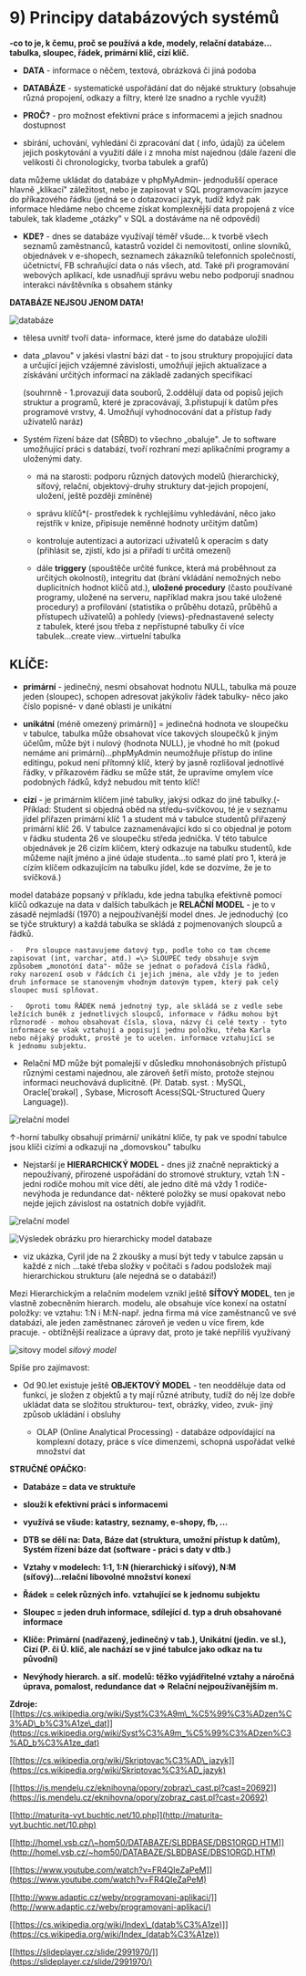 # 9) Principy databázových systémů

**-co to je, k čemu, proč se používá a kde, modely, relační databáze...
tabulka, sloupec, řádek, primární klíč, cizí klíč.**

-   **DATA** - informace o něčem, textová, obrázková či jiná podoba

-   **DATABÁZE** - systematické uspořádání dat do nějaké struktury (obsahuje
různá propojení, odkazy a filtry, které lze snadno a rychle využít)

-   **PROČ?** - pro možnost efektivní práce s informacemi a jejich snadnou
dostupnost

-   sbírání, uchování, vyhledání či zpracování dat ( info, údajů) za účelem
jejich poskytování a využití dále i z mnoha míst najednou (dále řazení
dle velikosti či chronologicky, tvorba tabulek a grafů)

data můžeme ukládat do databáze v phpMyAdmin- jednodušší operace hlavně
„klikací" záležitost, nebo je zapisovat v SQL programovacím jazyce do
příkazového řádku (jedná se o dotazovací jazyk, tudíž když pak informace
hledáme nebo chceme získat komplexnější data propojená z více tabulek,
tak klademe „otázky" v SQL a dostáváme na ně odpovědi)

-   **KDE?** - dnes se databáze využívají téměř všude... k tvorbě všech seznamů
zaměstnanců, katastrů vozidel či nemovitostí, online slovníků,
objednávek v e-shopech, seznamech zákazníků telefonních společností,
účetnictví, FB schraňující data o nás všech, atd. Také při programování
webových aplikací, kde usnadňují správu webu nebo podporují snadnou
interakci návštěvníka s obsahem stánky

**DATABÁZE NEJSOU JENOM DATA!**

![databáze](img/9/1.png)  
-   tělesa uvnitř tvoří data- informace, které jsme do
databáze uložili

-   data „plavou" v jakési vlastní bázi dat - to jsou
struktury propojující data a určující jejich vzájemné závislosti,
umožňují jejich aktualizace a získávání určitých informací na základě
zadaných specifikací

    (souhrnně - 1.provazují data souborů, 2.oddělují data od popisů jejich
    struktur a programů, které je zpracovávají, 3.přistupují k datům přes
    programové vrstvy, 4. Umožňují vyhodnocování dat a přístup řady
    uživatelů naráz)

-   Systém řízení báze dat (SŘBD) to všechno „obaluje". Je to
software umožňující práci s databází, tvoří rozhraní mezi aplikačními
programy a uloženými daty.

    -   má na starosti: podporu různých datových modelů (hierarchický,
síťový, relační, objektový-druhy struktury dat-jejich propojení,
uložení, ještě později zmíněné)

    -   správu klíčů\*(- prostředek k rychlejšímu vyhledávání, něco jako
rejstřík v knize, připisuje neměnné hodnoty určitým datům)

    -   kontroluje autentizaci a autorizaci uživatelů k operacím s daty
(přihlásit se, zjistí, kdo jsi a přiřadí ti určitá omezení)

    -   dále **triggery** (spouštěče určité funkce, která má
proběhnout za určitých okolností), integritu dat (brání vkládání
nemožných nebo duplicitních hodnot klíčů atd.), **uložené
procedury** (často používané programy, uložené na serveru,
například makra jsou také uložené procedury) a profilování (statistika o
průběhu dotazů, průběhů a přístupech uživatelů) a pohledy
(views)-přednastavené selecty z tabulek, které jsou třeba z nepřístupné
tabulky či více tabulek...create view...virtuelní tabulka

## KLÍČE:

-   **primární** - jedinečný, nesmí obsahovat hodnotu NULL,
tabulka má pouze jeden (sloupec), schopen adresovat jakýkoliv řádek
tabulky- něco jako číslo popisné- v dané oblasti je unikátní

-   **unikátní** (méně omezený primární)] = jedinečná hodnota
ve sloupečku v tabulce, tabulka může obsahovat více takových sloupečků
k jiným účelům, může být i nulový (hodnota NULL), je vhodné ho mít
(pokud nemáme ani primární)...phpMyAdmin neumožňuje přístup do inline
editingu, pokud není přítomný klíč, který by jasně rozlišoval
jednotlivé řádky, v příkazovém řádku se může stát, že upravíme omylem
více podobných řádků, když nebudou mít tento klíč!

-  **cizí** - je primárním klíčem jiné tabulky, jakýsi odkaz
do jiné tabulky.(-Příklad: Student si objedná oběd na
středu-svíčkovou, té je v seznamu jídel přiřazen primární klíč 1 a
student má v tabulce studentů přiřazený primární klíč 26. V tabulce
zaznamenávající kdo si co objednal je potom v řádku studenta 26 ve
sloupečku středa jednička. V této tabulce objednávek je 26 cizím
klíčem, který odkazuje na tabulku studentů, kde můžeme najít jméno a
jiné údaje studenta...to samé platí pro 1, která je cízím klíčem
odkazujícím na tabulku jídel, kde se dozvíme, že je to svíčková.)

model databáze popsaný v příkladu, kde jedna tabulka efektivně
pomocí klíčů odkazuje na data v dalších tabulkách je **RELAČNÍ
MODEL** - je to v zásadě nejmladší (1970) a nejpoužívanější
model dnes. Je jednoduchý (co se týče struktury) a každá tabulka se
skládá z pojmenovaných sloupců a řádků.

    -   Pro sloupce nastavujeme datový typ, podle toho co tam chceme
    zapisovat (int, varchar, atd.) =\> SLOUPEC tedy obsahuje svým
    způsobem „monotóní data"- může se jednat o pořadová čísla řádků,
    roky narození osob v řádcích či jejich jména, ale vždy je to jeden
    druh informace se stanoveným vhodným datovým typem, který pak celý
    sloupec musí splňovat.

    -   Oproti tomu ŘÁDEK nemá jednotný typ, ale skládá se z vedle sebe
    ležících buněk z jednotlivých sloupců, informace v řádku mohou být
    různorodé - mohou obsahovat čísla, slova, názvy či celé texty - tyto
    informace se však vztahují a popisují jednu položku, třeba Karla
    nebo nějaký produkt, prostě je to ucelen. informace vztahující se
    k jednomu subjektu.

-   Relační MD může být pomalejší v důsledku mnohonásobných přístupů
    různými cestami najednou, ale zároveň šetří místo, protože stejnou
    informaci neuchovává duplicitně. (Př. Datab. syst. : MySQL,
    Oracle\[ˈɒrəkəl\] , Sybase, Microsoft Acess(SQL-Structured Query
    Language)).

![relační model](img/9/2.png)  

↑-horní tabulky obsahují primární/ unikátní klíče, ty pak ve spodní
tabulce jsou klíči cizími a odkazují na „domovskou" tabulku

-   Nejstarší je **HIERARCHICKÝ MODEL** - dnes již značně
nepraktický a nepoužívaný, přirozené uspořádání do stromové struktury,
vztah 1:N - jedni rodiče mohou mít více dětí, ale jedno dítě má vždy 1
rodiče- nevýhoda je redundance dat- některé položky se musí opakovat
nebo nejde jejich závislost na ostatních dobře vyjádřit.

![relační model](img/9/3.png)  

![Výsledek obrázku pro hierarchicky model
databaze](img/9/4.png)  

-   viz ukázka, Cyril jde na 2 zkoušky a musí být tedy v tabulce zapsán u
každé z nich ...také třeba složky v počítači s řadou podsložek mají
hierarchickou strukturu (ale nejedná se o databázi!)

Mezi Hierarchickým a relačním modelem vznikl ještě **SÍŤOVÝ MODEL**, ten je
vlastně zobecněním hierarch. modelu, ale obsahuje více konexí na ostatní
položky: ve vztahu: 1:N i M:N-např. jedna firma má více zaměstnanců ve
své databázi, ale jeden zaměstnanec zároveň je veden u více firem, kde
pracuje. - obtížnější realizace a úpravy dat, proto je také nepříliš
využívaný

![sitovy model](img/9/5.png)
*síťový model*

Spíše pro zajímavost:

-   Od 90.let existuje ještě **OBJEKTOVÝ MODEL** - ten neodděluje data od
    funkcí, je složen z objektů a ty mají různé atributy, tudíž do něj
    lze dobře ukládat data se složitou strukturou- text, obrázky, video,
    zvuk- jiný způsob ukládání i obsluhy

    -   OLAP (Online Analytical Processing) - databáze odpovídající na
        komplexní dotazy, práce s více dimenzemi, schopná uspořádat
        velké množství dat

**STRUČNÉ OPÁČKO:**

-   **Databáze = data ve struktuře**

-   **slouží k efektivní práci s informacemi**

-   **využívá se všude: katastry, seznamy, e-shopy, fb, ...**

-   **DTB se dělí na: Data, Báze dat (struktura, umožní
    přístup k datům), Systém řízení báze dat (software - práci s daty
    v dtb.)**

-   **Vztahy v modelech: 1:1, 1:N (hierarchický i síťový),
    N:M (síťový)...relační libovolné množství konexí**

-   **Řádek = celek různých info. vztahující se k jednomu
    subjektu**

-   **Sloupec = jeden druh informace, sdílející d. typ a
    druh obsahované informace**

-   **Klíče: Primární (nadřazený, jedinečný v tab.),
    Unikátní (jedin. ve sl.), Cizí (P. či Ú. klíč, ale nachází se v jiné
    tabulce jako odkaz na tu původní)**

-   **Nevýhody hierarch. a síť. modelů: těžko vyjádřitelné
    vztahy a náročná úprava, pomalost, redundance dat =\> Relační
    nejpoužívanějším m.**

**Zdroje:**[[https://cs.wikipedia.org/wiki/Syst%C3%A9m\_%C5%99%C3%ADzen%C3%AD\_b%C3%A1ze\_dat]](https://cs.wikipedia.org/wiki/Syst%C3%A9m_%C5%99%C3%ADzen%C3%AD_b%C3%A1ze_dat)

[[https://cs.wikipedia.org/wiki/Skriptovac%C3%AD\_jazyk]](https://cs.wikipedia.org/wiki/Skriptovac%C3%AD_jazyk)

[[https://is.mendelu.cz/eknihovna/opory/zobraz\_cast.pl?cast=20692]](https://is.mendelu.cz/eknihovna/opory/zobraz_cast.pl?cast=20692)

[[http://maturita-vyt.buchtic.net/10.php]](http://maturita-vyt.buchtic.net/10.php)

[[http://homel.vsb.cz/\~hom50/DATABAZE/SLBDBASE/DBS1ORGD.HTM]](http://homel.vsb.cz/~hom50/DATABAZE/SLBDBASE/DBS1ORGD.HTM)

[[https://www.youtube.com/watch?v=FR4QIeZaPeM]](https://www.youtube.com/watch?v=FR4QIeZaPeM)

[[http://www.adaptic.cz/weby/programovani-aplikaci/]](http://www.adaptic.cz/weby/programovani-aplikaci/)

[[https://cs.wikipedia.org/wiki/Index\_(datab%C3%A1ze)]](https://cs.wikipedia.org/wiki/Index_(datab%C3%A1ze))

[[https://slideplayer.cz/slide/2991970/]](https://slideplayer.cz/slide/2991970/)
